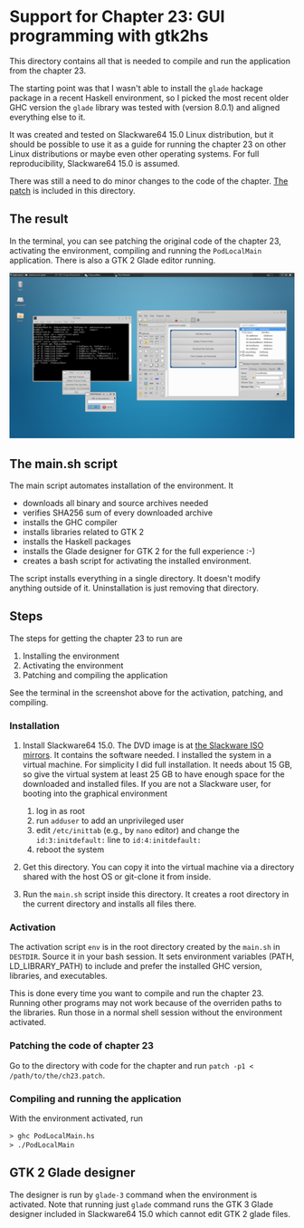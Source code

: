 # Support for Chapter 23: GUI programming with gtk2hs

This directory contains all that is needed to compile and run the application
from the chapter 23.

The starting point was that I wasn't able to install the `glade` hackage package
in a recent Haskell environment, so I picked the most recent older GHC version
the `glade` library was tested with (version 8.0.1) and aligned everything else
to it.

It was created and tested on Slackware64 15.0 Linux distribution, but it should
be possible to use it as a guide for running the chapter 23 on other Linux
distributions or maybe even other operating systems. For full reproducibility,
Slackware64 15.0 is assumed.

There was still a need to do minor changes to the code of the chapter. [The
patch](ch23.patch) is included in this directory.

## The result

In the terminal, you can see patching the original code of the chapter 23,
activating the environment, compiling and running the `PodLocalMain`
application. There is also a GTK 2 Glade editor running.

![Running PodLocalMain and GTK 2 Glade designer](ch23.png?raw=true)

## The main.sh script

The main script automates installation of the environment. It
* downloads all binary and source archives needed
* verifies SHA256 sum of every downloaded archive
* installs the GHC compiler
* installs libraries related to GTK 2
* installs the Haskell packages
* installs the Glade designer for GTK 2 for the full experience :-)
* creates a bash script for activating the installed environment.

The script installs everything in a single directory. It doesn't modify anything
outside of it. Uninstallation is just removing that directory.

## Steps

The steps for getting the chapter 23 to run are
1. Installing the environment
2. Activating the environment
3. Patching and compiling the application

See the terminal in the screenshot above for the activation, patching, and compiling.

### Installation

1. Install Slackware64 15.0. The DVD image is at [the Slackware ISO
mirrors](https://mirrors.slackware.com/slackware/slackware-iso/slackware64-15.0-iso/). It
contains the software needed. I installed the system in a virtual machine. For
simplicity I did full installation. It needs about 15 GB, so give the virtual
system at least 25 GB to have enough space for the downloaded and installed
files. If you are not a Slackware user, for booting into the graphical environment
   1. log in as root
   2. run `adduser` to add an unprivileged user
   3. edit `/etc/inittab` (e.g., by `nano` editor) and change the
   `id:3:initdefault:` line to `id:4:initdefault:`
   4. reboot the system

2.  Get this directory. You can copy it into the virtual machine via a directory
shared with the host OS or git-clone it from inside.
4.  Run the `main.sh` script inside this directory. It creates a root directory
in the current directory and installs all files there.

### Activation

The activation script `env` is in the root directory created by the `main.sh` in
`DESTDIR`. Source it in your bash session. It sets environment variables (PATH,
LD_LIBRARY_PATH) to include and prefer the installed GHC version, libraries, and
executables.

This is done every time you want to compile and run the chapter 23. Running
other programs may not work because of the overriden paths to the libraries. Run
those in a normal shell session without the environment activated.

### Patching the code of chapter 23

Go to the directory with code for the chapter and run `patch -p1 < /path/to/the/ch23.patch`.

### Compiling and running the application

With the environment activated, run
```
> ghc PodLocalMain.hs
> ./PodLocalMain
```

## GTK 2 Glade designer

The designer is run by `glade-3` command when the environment is activated. Note
that running just `glade` command runs the GTK 3 Glade designer included in
Slackware64 15.0 which cannot edit GTK 2 glade files.
